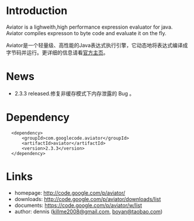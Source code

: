 # Introduction

Aviator is a lighweith,high performance expression evaluator for java.
Aviator compiles expresson to byte code and evaluate it on the fly.

Aviator是一个轻量级、高性能的Java表达式执行引擎，它动态地将表达式编译成字节码并运行。更详细的信息请看[官方主页](http://code.google.com/p/aviator/)。

# News
* 2.3.3 released.修复非缓存模式下内存泄露的 Bug 。

# Dependency

      <dependency>
          <groupId>com.googlecode.aviator</groupId>
          <artifactId>aviator</artifactId>
          <version>2.3.3</version>
      </dependency>

# Links

 * homepage: http://code.google.com/p/aviator/
 * downloads: http://code.google.com/p/aviator/downloads/list
 * documents: https://code.google.com/p/aviator/w/list
 * author:  dennis (killme2008@gmail.com, boyan@taobao.com)
